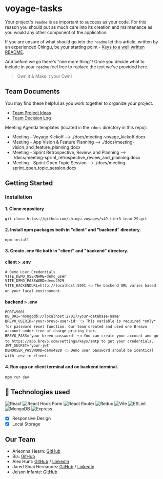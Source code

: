 # voyage-tasks

Your project's `readme` is as important to success as your code. For 
this reason you should put as much care into its creation and maintenance
as you would any other component of the application.

If you are unsure of what should go into the `readme` let this article,
written by an experienced Chingu, be your starting point - 
[Keys to a well written README](https://tinyurl.com/yk3wubft).

And before we go there's "one more thing"! Once you decide what to include
in your `readme` feel free to replace the text we've provided here.

> Own it & Make it your Own!

## Team Documents

You may find these helpful as you work together to organize your project.

- [Team Project Ideas](./docs/team_project_ideas.md)
- [Team Decision Log](./docs/team_decision_log.md)

Meeting Agenda templates (located in the `/docs` directory in this repo):

- Meeting - Voyage Kickoff --> ./docs/meeting-voyage_kickoff.docx
- Meeting - App Vision & Feature Planning --> ./docs/meeting-vision_and_feature_planning.docx
- Meeting - Sprint Retrospective, Review, and Planning --> ./docs/meeting-sprint_retrospective_review_and_planning.docx
- Meeting - Sprint Open Topic Session --> ./docs/meeting-sprint_open_topic_session.docx

## Getting Started
### Installation

#### 1. Clone repository
```
git clone https://github.com/chingu-voyages/v49-tier3-team-29.git
```
#### 2. Install npm packages both in "client" and "backend" directory.
```
npm install
```
#### 3. Create .env file both in "client" and "backend" directory.
#### client > .env
```
# Demo User Credentials
VITE_DEMO_USERNAME=demo_user
VITE_DEMO_PASSWORD=demo4929
VITE_BACKENDURL=http://localhost:5001 👈️ The backend URL varies based on your local environment.
```
#### backend > .env

```
PORT=5001
DB_URI='mongodb://localhost:27017/your-database-name'
BREVO_USERID='your-brevo-user-id' 👈️ This variable is required *only* for password reset function. Our team created and used one Breavo account under free-of-charge pricing tier. 
BREVO_PASS='your-brevo-password' 👈️ You can create your account and go to https://app.brevo.com/settings/keys/smtp to get your credentials. 
JWT_SECRET='your-jwt' 
DEMOUSER_PASSWORD=demo4929 👈️ Demo user password should be identical with .env in client.
```
#### 4. Run app on client terminal and on backend terminal.
```
npm run dev
```
## 🚀 Technologies used
![React](https://img.shields.io/badge/react-%2320232a.svg?style=for-the-badge&logo=react&logoColor=%2361DAFB)
![React Hook Form](https://img.shields.io/badge/React%20Hook%20Form-%23EC5990.svg?style=for-the-badge&logo=reacthookform&logoColor=white)
![React Router](https://img.shields.io/badge/React_Router-CA4245?style=for-the-badge&logo=react-router&logoColor=white)
![Redux](https://img.shields.io/badge/redux-%23593d88.svg?style=for-the-badge&logo=redux&logoColor=white)
![Vite](https://img.shields.io/badge/vite-%23646CFF.svg?style=for-the-badge&logo=vite&logoColor=white)
![ESLint](https://img.shields.io/badge/ESLint-4B3263?style=for-the-badge&logo=eslint&logoColor=white)
![MongoDB](https://img.shields.io/badge/-MongoDB-13aa52?style=for-the-badge&logo=mongodb&logoColor=white)
![Express](https://img.shields.io/badge/mongoose-blue?style=for-the-badge)
- [x] Responsive Design
- [x] Local Storage
 
## Our Team
- Arieonna Hearn: [GitHub](https://github.com/chuelgi)
- Bia: [GitHub](https://github.com/bank1e)
- Alex Hunt: [GitHub](https://github.com/alexh205) / [LinkedIn](https://www.linkedin.com/in/alexhse/)
- Jared Sinai Hernandez [GitHub](https://github.com/jaredsina) / [LinkedIn](https://www.linkedin.com/in/jaredsina/)
- Jeison Infante: [GitHub](https://github.com/JeisonRd) 
